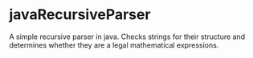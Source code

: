 # javaRecursiveParser
A simple recursive parser in java. Checks strings for their structure and determines whether they are a legal mathematical expressions.

